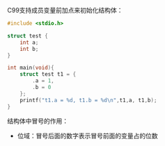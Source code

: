 C99支持成员变量前加点来初始化结构体：

```c
#include <stdio.h>

struct test {
    int a;
    int b;
}

int main(void){
    struct test t1 = {
        .a = 1,
        .b = 0
    };
    printf("t1.a = %d, t1.b = %d\n",t1,a, t1,b);
}
```



结构体中冒号的作用：

* 位域：冒号后面的数字表示冒号前面的变量占的位数
